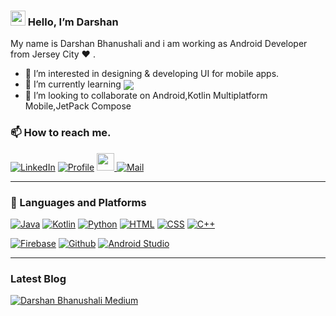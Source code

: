 ### <img src="https://media.giphy.com/media/hvRJCLFzcasrR4ia7z/giphy.gif" width="24px" height="24px"/> Hello, I’m Darshan

My name is Darshan Bhanushali and i am working as Android Developer from Jersey City :heart: .

- 👀 I’m interested in designing & developing UI for mobile apps.
- 🌱 I’m currently learning <img align="center" src="https://img.shields.io/badge/-Flutter-3a495d?style=flat&logo=flutter&logoColor=67b7f7">
- 💞️ I’m looking to collaborate on Android,Kotlin Multiplatform Mobile,JetPack Compose

### 📫 How to reach me.
[![LinkedIn](https://img.shields.io/badge/LinkedIn-0077B5?style=for-the-badge&logo=linkedin&logoColor=white)](https://www.linkedin.com/in/darshan-bhanushali-03154a13a) 
[![Profile](https://img.shields.io/badge/Profile-100000?style=for-the-badge&logo=riseup&logoColor=white)](https://dwarshb.github.io/)
<a href="https://calendly.com/darshanbhanushali">
<img src="https://raw.githubusercontent.com/dwarshb/dwarshb.github.io/b864c825f24553ef99ec98ad9e1f94270b096edd/img/calendly_meet.svg"  style="float:left, margin-right:10px" height="28px"/>
</a>
[![Mail](https://img.shields.io/badge/Mail-red?style=for-the-badge&logo=gmail&logoColor=white)](mailto:dwarsh.b@gmail.com)

<hr/>

### :hammer: Languages and Platforms
[![Java](https://img.shields.io/badge/Java-ED8B00?style=for-the-badge&logo=java&logoColor=white)](#)
[![Kotlin](https://img.shields.io/badge/Kotlin-0095D5?&style=for-the-badge&logo=kotlin&logoColor=white)](#)
[![Python](https://img.shields.io/badge/Python-3776AB?style=for-the-badge&logo=python&logoColor=white)](#)
[![HTML](https://img.shields.io/badge/HTML-239120?style=for-the-badge&logo=html5&logoColor=white)](#)
[![CSS](https://img.shields.io/badge/CSS-239120?&style=for-the-badge&logo=css3&logoColor=white)](#)
[![C++](https://img.shields.io/badge/C%2B%2B-00599C?style=for-the-badge&logo=c%2B%2B&logoColor=white)](#)

[![Firebase](https://img.shields.io/badge/Firebase-yellow?style=for-the-badge&logo=firebase&logoColor=white)](#)
[![Github](https://img.shields.io/badge/Github-100000?style=for-the-badge&logo=github&logoColor=white)](#)
[![Android Studio](https://img.shields.io/badge/Android-3DDC84?style=for-the-badge&logo=android&logoColor=white)](#)
<hr/>

### Latest Blog
[![Darshan Bhanushali Medium](https://github-readme-medium.vercel.app/?username=developerspace&index=3)](https://medium.com/@developerspace)

<!---
dwarshb/dwarshb is a ✨ special ✨ repository because its `README.md` (this file) appears on your GitHub profile.
You can click the Preview link to take a look at your changes.
--->

